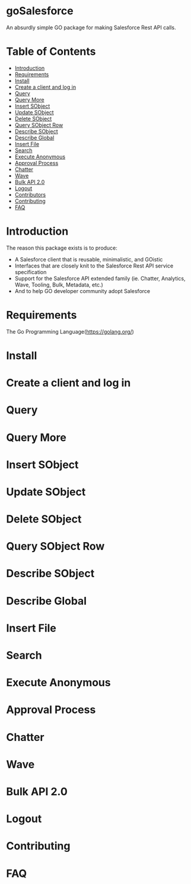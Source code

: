 # goSalesforce
An absurdly simple GO package for making Salesforce Rest API calls.

# Table of Contents
* [Introduction](#introduction)
* [Requirements](#requirements)
* [Install](#install)
* [Create a client and log in](#create-a-client-and-log-in)
* [Query](#query)
* [Query More](#query-more)
* [Insert SObject](#insert-sobject)
* [Update SObject](#update-sobject)
* [Delete SObject](#delete-sobject)
* [Query SObject Row](#query-sobject-row)
* [Describe SObject](#describe-sobject)
* [Describe Global](#describe-global)
* [Insert File](#insert-file)
* [Search](#search)
* [Execute Anonymous](#execute-anonymous)
* [Approval Process](#approval-process)
* [Chatter](#chatter)
* [Wave](#wave)
* [Bulk API 2.0](#bulk-api-2.0)
* [Logout](#logout)
* [Contributors](#contributors)
* [Contributing](#Contributing)
* [FAQ](#faq)

# Introduction
The reason this package exists is to produce:

* A Salesforce client that is reusable, minimalistic, and GOistic
* Interfaces that are closely knit to the Salesforce Rest API service specification
* Support for the Salesforce API extended family (ie. Chatter, Analytics, Wave, Tooling, Bulk, Metadata, etc.)
* And to help GO developer community adopt Salesforce

# Requirements
The Go Programming Language(https://golang.org/)

# Install

# Create a client and log in

# Query

# Query More

# Insert SObject

# Update SObject

# Delete SObject

# Query SObject Row

# Describe SObject

# Describe Global

# Insert File

# Search

# Execute Anonymous

# Approval Process

# Chatter

# Wave

# Bulk API 2.0

# Logout

# Contributing

# FAQ
